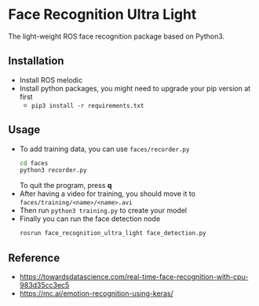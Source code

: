 # Face Recognition Ultra Light

The light-weight ROS face recognition package based on Python3.

## Installation

* Install ROS melodic
* Install python packages, you might need to upgrade your pip version at first
    * `pip3 install -r requirements.txt`

## Usage

* To add training data, you can use `faces/recorder.py`
    ```bash
    cd faces
    python3 recorder.py
    ```
    To quit the program, press **q**
* After having a video for training, you should move it to `faces/training/<name>/<name>.avi`
* Then run `python3 training.py` to create your model
* Finally you can run the face detection node
    ```bash
    rosrun face_recognition_ultra_light face_detection.py
    ```

## Reference
* https://towardsdatascience.com/real-time-face-recognition-with-cpu-983d35cc3ec5
* https://mc.ai/emotion-recognition-using-keras/

